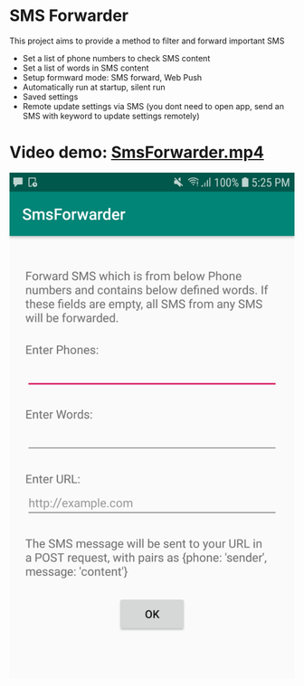 # SMS Forwarder
This project aims to provide a method to filter and forward important SMS
* Set a list of phone numbers to check SMS content
* Set a list of words in SMS content
* Setup formward mode: SMS forward, Web Push
* Automatically run at startup, silent run
* Saved settings
* Remote update settings via SMS (you dont need to open app, send an SMS with keyword to update settings remotely)

# Video demo: [SmsForwarder.mp4](./SmsForwarder.mp4)

![SmsForwarder](./SmsForwarder.png)